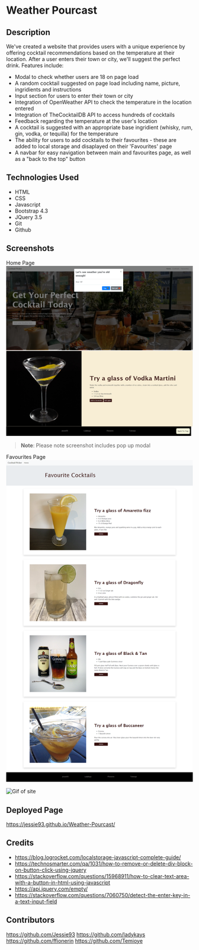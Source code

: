 # Weather Pourcast

## Description
We've created a website that provides users with a unique experience by offering cocktail recommendations based on the temperature at their location. After a user enters their town or city, we'll suggest the perfect drink. Features include:
* Modal to check whether users are 18 on page load
* A random cocktail suggested on page load including name, picture, ingridients and instructions
* Input section for users to enter their town or city
* Integration of OpenWeather API to check the temperature in the location entered
* Integration of TheCocktailDB API to access hundreds of cocktails
* Feedback regarding the temperature at the user's location
* A cocktail is suggested with an appropriate base ingridient (whisky, rum, gin, vodka, or tequilla) for the temperature
* The ability for users to add cocktails to their favourites - these are added to local storage and disaplayed on their 'Favourites' page
* A navbar for easy navigation between main and favourites page, as well as a "back to the top" button

## Technologies Used

* HTML
* CSS
* Javascript
* Bootstrap 4.3
* JQuery 3.5
* Git
* Github

## Screenshots

Home Page
![Screenshot of home page including a modal](./images/screencapture-jessie93-github-io-Weather-Pourcast-index-html-2023-02-08-18_21_46.png)
> **Note**: Please note screenshot includes pop up modal

Favourites Page
![Screenshot of favourites page](./images/screencapture-jessie93-github-io-Weather-Pourcast-favourite-html-2023-02-08-18_21_31.png)


![Gif of site](./images/ezgif.com-video-to-gif.gif)

## Deployed Page
https://jessie93.github.io/Weather-Pourcast/


## Credits
* https://blog.logrocket.com/localstorage-javascript-complete-guide/
* https://technosmarter.com/qa/1031/how-to-remove-or-delete-div-block-on-button-click-using-jquery
* https://stackoverflow.com/questions/15968911/how-to-clear-text-area-with-a-button-in-html-using-javascript
* https://api.jquery.com/empty/
* https://stackoverflow.com/questions/7060750/detect-the-enter-key-in-a-text-input-field

## Contributors
https://github.com/Jessie93
https://github.com/ladykays
https://github.com/ffionerin
https://github.com/Temioye
